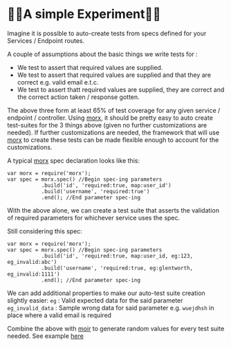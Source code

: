 # 🌵🌴A simple Experiment🌴🌵

Imagine it is possible to auto-create tests from specs defined for your Services / Endpoint routes.

A couple of assumptions about the basic things we write tests for :

* We test to assert that required values are supplied.
* We test to assert that required values are supplied and that they are correct e.g. valid email e.t.c.
* We test to assert thatt required values are supplied, they are correct and the correct action taken / response gotten.

The above three form at least 65% of test coverage for any given service / endpoint / controller. Using [morx](https://www.npmjs.com/package/morx), 
it should be pretty easy to auto create test-suites for the 3 things above (given no further customizations are needed).
If further customizations are needed, the framework that will use [morx](https://www.npmjs.com/package/morx) to create these tests can be made flexible enough to account for the customizations.  

A typical [morx](https://www.npmjs.com/package/morx) spec declaration looks like this:
```
var morx = require('morx');
var spec = morx.spec() //Begin spec-ing parameters
           .build('id', 'required:true, map:user_id')
           .build('username', 'required:true')
           .end(); //End parameter spec-ing
```

With the above alone, we can create a test suite that asserts the validation of required parameters for whichever service uses
the spec.

Still considering this spec:
```
var morx = require('morx');
var spec = morx.spec() //Begin spec-ing parameters
           .build('id', 'required:true, map:user_id, eg:123, eg_invalid:abc')
           .build('username', 'required:true, eg:glentworth, eg_invalid:1111')
           .end(); //End parameter spec-ing
```
We can add additional properties to make our auto-test suite creation slightly easier:
`eg` : Valid expected data for the said parameter
`eg_invalid_data` : Sample wrong data for said parameter e.g. `wuejdhsh` in place where a valid email is required


Combine the above with [moir](https://www.npmjs.com/package/moir) to generate random values for every test suite needed.
See example [here](https://github.com/4y0/morxcha/tree/master/examples)
